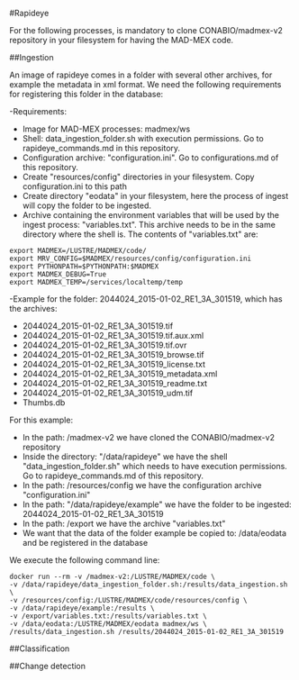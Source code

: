 #Rapideye

For the following processes, is mandatory to clone CONABIO/madmex-v2 repository in your filesystem for having the MAD-MEX code.


##Ingestion

An image of rapideye comes in a folder with several other archives, for example the metadata in xml format. We need the following requirements for registering this folder in the database:

-Requirements:

* Image for MAD-MEX processes: madmex/ws
* Shell: data_ingestion_folder.sh with execution permissions. Go to rapideye_commands.md in this repository.
* Configuration archive: "configuration.ini". Go to configurations.md of this repository.
* Create "resources/config" directories in your filesystem. Copy configuration.ini to this path
* Create directory "eodata" in your filesystem, here the process of ingest will copy the folder to be ingested.
* Archive containing the environment variables that will be used by the ingest process: "variables.txt". This archive needs to be in the same directory where the shell is. The contents of "variables.txt" are:

```
export MADMEX=/LUSTRE/MADMEX/code/
export MRV_CONFIG=$MADMEX/resources/config/configuration.ini
export PYTHONPATH=$PYTHONPATH:$MADMEX
export MADMEX_DEBUG=True
export MADMEX_TEMP=/services/localtemp/temp

```

-Example for the folder: 2044024_2015-01-02_RE1_3A_301519, which has the archives:

* 2044024_2015-01-02_RE1_3A_301519.tif
* 2044024_2015-01-02_RE1_3A_301519.tif.aux.xml
* 2044024_2015-01-02_RE1_3A_301519.tif.ovr
* 2044024_2015-01-02_RE1_3A_301519_browse.tif
* 2044024_2015-01-02_RE1_3A_301519_license.txt
* 2044024_2015-01-02_RE1_3A_301519_metadata.xml
* 2044024_2015-01-02_RE1_3A_301519_readme.txt
* 2044024_2015-01-02_RE1_3A_301519_udm.tif
* Thumbs.db

For this example:

* In the path: /madmex-v2 we have cloned the CONABIO/madmex-v2 repository
* Inside the directory: "/data/rapideye" we have the shell "data_ingestion_folder.sh" which needs to have execution permissions. Go to rapideye_commands.md of this repository.
* In the path: /resources/config we have the configuration archive "configuration.ini"
* In the path: "/data/rapideye/example" we have the folder to be ingested: 2044024_2015-01-02_RE1_3A_301519
* In the path: /export we have the archive "variables.txt"
* We want that the data of the folder example be copied to: /data/eodata and be registered in the database

We execute the following command line:


```
docker run --rm -v /madmex-v2:/LUSTRE/MADMEX/code \
-v /data/rapideye/data_ingestion_folder.sh:/results/data_ingestion.sh \
-v /resources/config:/LUSTRE/MADMEX/code/resources/config \
-v /data/rapideye/example:/results \
-v /export/variables.txt:/results/variables.txt \
-v /data/eodata:/LUSTRE/MADMEX/eodata madmex/ws \
/results/data_ingestion.sh /results/2044024_2015-01-02_RE1_3A_301519
```












##Classification

##Change detection